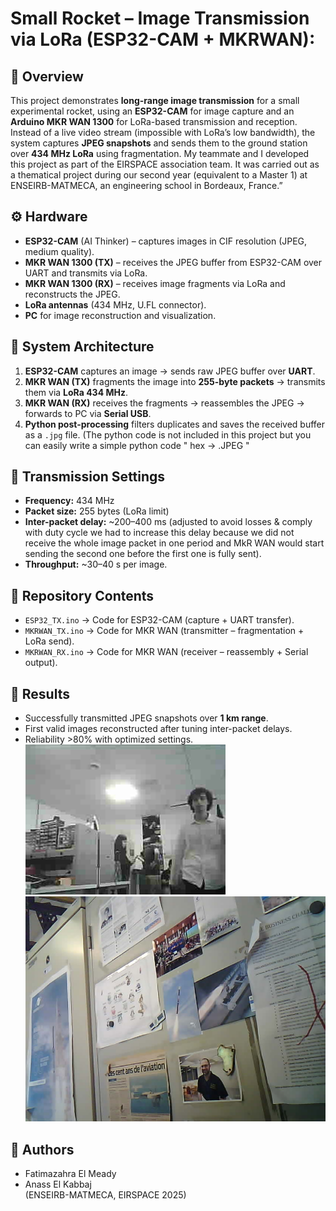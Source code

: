 # Small Rocket – Image Transmission via LoRa (ESP32-CAM + MKRWAN):

## 📖 Overview
This project demonstrates **long-range image transmission** for a small experimental rocket, using an **ESP32-CAM** for image capture and an **Arduino MKR WAN 1300** for LoRa-based transmission and reception.  
Instead of a live video stream (impossible with LoRa’s low bandwidth), the system captures **JPEG snapshots** and sends them to the ground station over **434 MHz LoRa** using fragmentation. My teammate and I developed this project as part of the EIRSPACE association team. It was carried out as a thematical project during our second year (equivalent to a Master 1) at ENSEIRB-MATMECA, an engineering school in Bordeaux, France.”

## ⚙️ Hardware
- **ESP32-CAM** (AI Thinker) – captures images in CIF resolution (JPEG, medium quality).  
- **MKR WAN 1300 (TX)** – receives the JPEG buffer from ESP32-CAM over UART and transmits via LoRa.  
- **MKR WAN 1300 (RX)** – receives image fragments via LoRa and reconstructs the JPEG.  
- **LoRa antennas** (434 MHz, U.FL connector).  
- **PC** for image reconstruction and visualization.

## 🔗 System Architecture
1. **ESP32-CAM** captures an image → sends raw JPEG buffer over **UART**.  
2. **MKR WAN (TX)** fragments the image into **255-byte packets** → transmits them via **LoRa 434 MHz**.  
3. **MKR WAN (RX)** receives the fragments → reassembles the JPEG → forwards to PC via **Serial USB**.  
4. **Python post-processing** filters duplicates and saves the received buffer as a `.jpg` file. (The python code is not included in this project but you can easily write a simple python code " hex -> .JPEG " 


## 📡 Transmission Settings
- **Frequency:** 434 MHz  
- **Packet size:** 255 bytes (LoRa limit)  
- **Inter-packet delay:** ~200–400 ms (adjusted to avoid losses & comply with duty cycle we had to increase this delay because we did not receive the whole image packet in one period and MkR WAN would start sending the second one before the first one is fully sent).  
- **Throughput:** ~30–40 s per image.  

## 📂 Repository Contents
- `ESP32_TX.ino` → Code for ESP32-CAM (capture + UART transfer).  
- `MKRWAN_TX.ino` → Code for MKR WAN (transmitter – fragmentation + LoRa send).  
- `MKRWAN_RX.ino` → Code for MKR WAN (receiver – reassembly + Serial output).  
  

## 🚀 Results
- Successfully transmitted JPEG snapshots over **1 km range**.
- First valid images reconstructed after tuning inter-packet delays.  
- Reliability >80% with optimized settings.  
![Received Image](first_successful_pic.jpg)
![Received Image](photo_receiverd1.jpg)
## 👥 Authors
- Fatimazahra El Meady  
- Anass El Kabbaj  
(ENSEIRB-MATMECA, EIRSPACE 2025)


